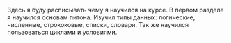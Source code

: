 Здесь я буду расписывать чему я научился на курсе.
В первом разделе я научился основам питона. Изучил типы данных: логические, численные, стрококовые, списки, словари. Так же научился пользоваться циклами и условиями.
